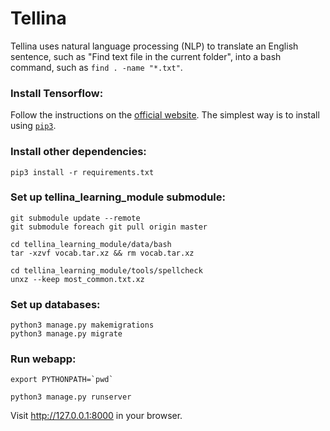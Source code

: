 # Tellina

Tellina uses natural language processing (NLP) to translate an English sentence, such as "Find text file in the current folder", into a bash command, such as `find . -name "*.txt"`.

### Install Tensorflow:

Follow the instructions on the [official website](https://www.tensorflow.org/versions/r0.9/get_started/os_setup.html). The simplest way is to install using [`pip3`](https://www.tensorflow.org/versions/r0.11/get_started/os_setup.html#pip-installation).

### Install other dependencies:

```
pip3 install -r requirements.txt
```

### Set up tellina_learning_module submodule:

```
git submodule update --remote
git submodule foreach git pull origin master

cd tellina_learning_module/data/bash
tar -xzvf vocab.tar.xz && rm vocab.tar.xz

cd tellina_learning_module/tools/spellcheck
unxz --keep most_common.txt.xz
```

### Set up databases:

```
python3 manage.py makemigrations
python3 manage.py migrate
```

### Run webapp:

```
export PYTHONPATH=`pwd`

python3 manage.py runserver
```
Visit http://127.0.0.1:8000 in your browser.
